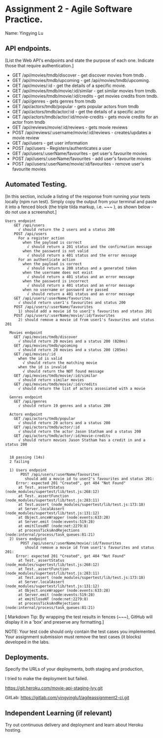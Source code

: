 # Assignment 2 - Agile Software Practice.

Name: Yingying Lu

## API endpoints.

[List the Web API's endpoints and state the purpose of each one. Indicate those that require authentication.]
 

+ GET /api/movies/tmdb/discover - get discover movies from tmdb .
+ GET /api/movies/tmdb/upcoming - get /api/movies/tmdb/upcoming.
+ GET /api/movies/:id - get the details of a specific movie.  
+ GET /api/movies/tmdb/movie/:id/similar - get similar movies from tmdb.
+ GET /api/movies/tmdb/movie/:id/credits - get movies credits from tmdb. 
+ GET /api/genres - gets genres from tmdb
+ GET /api/actors/tmdb/popular - gets popular actors from tmdb
+ GET /api/actors/tmdb/actor/:id - get the details of a specific actor
+ GET /api/actors/tmdb/actor/:id/movie-credits - gets movie credits for an actor from tmdb
+ GET /api/reviews/movie/:id/reviews - gets movie reviews
+ POST /api/reviews/:username/movie/:id/reviews - creates/updates a movie review
+ GET /api/users - get user information
+ POST /api/users - Registers/authenticates a user
+ GET /api/users/:userName/favourites - get user's favourite movies
+ POST /api/users/:userName/favourites - add user's favourite movies
+ POST /api/users/:userName/movie/:id/favourites - remove user's favourite movies

## Automated Testing.

[In this section, include a listing of the response from running your tests locally (npm run test). Simply copy the output from your terminal and paste it into a fenced block (the triple tilda markup, i.e. ~~~ ), as shown below - do not use a screenshot.]
 
~~~
Users endpoint
    GET /api/users
      √ should return the 2 users and a status 200
    POST /api/users
      For a register action
        when the payload is correct
          √ should return a 201 status and the confirmation message
        when the password is not valid
          √ should return a 401 status and the error message
      For an authenticate action
        when the payload is correct
          √ should return a 200 status and a generated token
        when the username does not exist
          √ should return a 401 status and an error message
        when the password is incorrect
          √ should return a 401 status and an error message
        when no username or password are passed
          √ should return a 401 status and an error message
    GET /api/users/:userName/favourites
      √ should return user1's favourites and status 200
    POST /api/users/:userName/favourites
      1) should add a movie id to user2's favourites and status 201
    POST /api/users/:userName/movie/:id/favourites
      2) should remove a movie id from user1's favourites and status 201
      
  Movies endpoint
    GET /api/movies/tmdb/discover
      √ should return 20 movies and a status 200 (820ms)
    GET /api/movies/tmdb/upcoming 
      √ should return 20 movies and a status 200 (205ms)
    GET /api/movies/:id
      when the id is valid
        √ should return the matching movie
      when the id is invalid
        √ should return the NOT found message
    GET /api/movies/tmdb/movie/:id/similar
      √ should return similar movies
    GET /api/movies/tmdb/movie/:id/credits
      √ should return the list of actors assosiated with a movie

  Genres endpoint
    GET /api/genres
      √ should return 19 genres and a status 200

  Actors endpoint
    GET /api/actors/tmdb/popular
      √ should return 20 actors and a status 200
    GET /api/actors/tmdb/actor/:id 
      √ should return the actor Jason Statham and a status 200
    GET /api/actors/tmdb/actor/:id/movie-credits 
      √ should return movies Jason Statham has a credit in and a status 200


  18 passing (14s)
  2 failing

  1) Users endpoint
       POST /api/users/:userName/favourites
         should add a movie id to user2's favourites and status 201:
     Error: expected 201 "Created", got 404 "Not Found"
      at Test._assertStatus (node_modules/supertest/lib/test.js:268:12)
      at Test._assertFunction (node_modules/supertest/lib/test.js:283:11)
      at Test.assert (node_modules/supertest/lib/test.js:173:18)
      at Server.localAssert (node_modules/supertest/lib/test.js:131:12)
      at Object.onceWrapper (node:events:633:28)
      at Server.emit (node:events:519:28)
      at emitCloseNT (node:net:2279:8)
      at processTicksAndRejections (node:internal/process/task_queues:81:21)
  2) Users endpoint
       POST /api/users/:userName/movie/:id/favourites
         should remove a movie id from user1's favourites and status 201:
     Error: expected 201 "Created", got 404 "Not Found"
      at Test._assertStatus (node_modules/supertest/lib/test.js:268:12)
      at Test._assertFunction (node_modules/supertest/lib/test.js:283:11)
      at Test.assert (node_modules/supertest/lib/test.js:173:18)
      at Server.localAssert (node_modules/supertest/lib/test.js:131:12)
      at Object.onceWrapper (node:events:633:28)
      at Server.emit (node:events:519:28)
      at emitCloseNT (node:net:2279:8)
      at processTicksAndRejections (node:internal/process/task_queues:81:21)
~~~

[ Markdown Tip: By wrapping the test results in fences (~~~), GitHub will display it in a 'box' and preserve any formatting.]

NOTE: Your test code should only contain the test cases you implemented. Your assignment submission  must remove the test cases (it blocks) developed in the labs.

## Deployments.

Specify the URLs of your deployments, both staging and production, 

I tried to make the deployment but failed.

https://git.heroku.com/movie-api-staging-lyy.git

GitLab: https://gitlab.com/yingyinglu1/agileassignment2-ci.git


## Independent Learning (if relevant)

Try out continuous delivery and deployment and learn about Heroku hosting.